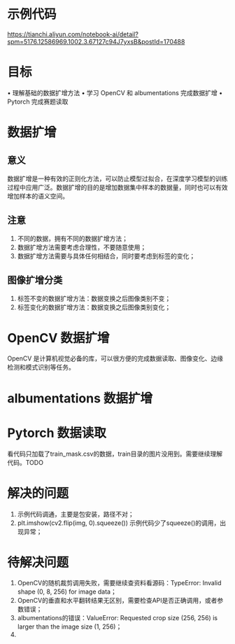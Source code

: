 # 示例代码
https://tianchi.aliyun.com/notebook-ai/detail?spm=5176.12586969.1002.3.67127c94J7yxsB&postId=170488

# 目标
• 理解基础的数据扩增方法
• 学习 OpenCV 和 albumentations 完成数据扩增
• Pytorch 完成赛题读取

# 数据扩增

## 意义
数据扩增是一种有效的正则化方法，可以防止模型过拟合，在深度学习模型的训练过程中应用广泛。数据扩增的目的是增加数据集中样本的数据量，同时也可以有效增加样本的语义空间。

## 注意
1. 不同的数据，拥有不同的数据扩增方法；
2. 数据扩增方法需要考虑合理性，不要随意使用；
3. 数据扩增方法需要与具体任何相结合，同时要考虑到标签的变化；

## 图像扩增分类
1. 标签不变的数据扩增方法：数据变换之后图像类别不变；
2. 标签变化的数据扩增方法：数据变换之后图像类别变化；

# OpenCV 数据扩增
OpenCV 是计算机视觉必备的库，可以很方便的完成数据读取、图像变化、边缘检测和模式识别等任务。

# albumentations 数据扩增

# Pytorch 数据读取
看代码只加载了train_mask.csv的数据，train目录的图片没用到。需要继续理解代码。TODO

# 解决的问题
1. 示例代码调通，主要是包安装，路径不对；
2. plt.imshow(cv2.flip(img, 0).squeeze()) 示例代码少了squeeze()的调用，出现异常；

# 待解决问题
1. OpenCV的随机裁剪调用失败，需要继续查资料看源码：TypeError: Invalid shape (0, 8, 256) for image data；
2. OpenCV的垂直和水平翻转结果无区别，需要检查API是否正确调用，或者参数错误；
3. albumentations的错误：ValueError: Requested crop size (256, 256) is larger than the image size (1, 256)；
3. 

